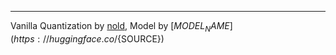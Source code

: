 

***

Vanilla Quantization by [nold](https://huggingface.co/nold), Model by [${MODEL_NAME}](https://huggingface.co/${SOURCE})
